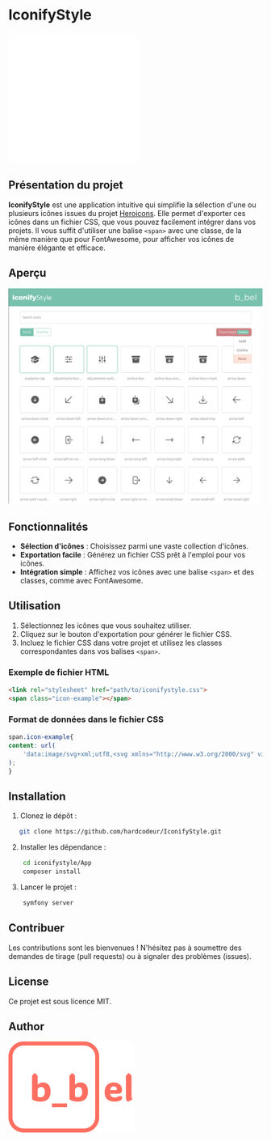 # IconifyStyle

![Logo du projet](./media/IconifyStyle_logo.svg)

## Présentation du projet

**IconifyStyle** est une application intuitive qui simplifie la sélection d'une ou plusieurs icônes issues du projet [Heroicons](https://github.com/tailwindlabs/heroicons). Elle permet d'exporter ces icônes dans un fichier CSS, que vous pouvez facilement intégrer dans vos projets. Il vous suffit d'utiliser une balise `<span>` avec une classe, de la même manière que pour FontAwesome, pour afficher vos icônes de manière élégante et efficace.

## Aperçu

![Aperçu du projet](./media/iconifyStyle_preview.png)

## Fonctionnalités

- **Sélection d'icônes** : Choisissez parmi une vaste collection d'icônes.
- **Exportation facile** : Générez un fichier CSS prêt à l'emploi pour vos icônes.
- **Intégration simple** : Affichez vos icônes avec une balise `<span>` et des classes, comme avec FontAwesome.

## Utilisation

1. Sélectionnez les icônes que vous souhaitez utiliser.
2. Cliquez sur le bouton d'exportation pour générer le fichier CSS.
3. Incluez le fichier CSS dans votre projet et utilisez les classes correspondantes dans vos balises `<span>`.

### Exemple de fichier HTML

```html
<link rel="stylesheet" href="path/to/iconifystyle.css">
<span class="icon-example"></span>

```

### Format de données dans le fichier CSS

``` css
span.icon-example{
content: url(
    'data:image/svg+xml;utf8,<svg xmlns="http://www.w3.org/2000/svg" viewBox="0 0 24 24" fill="currentColor" aria-hidden="true"><path d="M11.7 2.805a.75.75 0 01.6 0A60.65 60.65 0 0122.83 8.72a.75.75 0 01-.231 1.337 49.949 49.949 0 00-9.902 3.912l-.003.002-.34.18a.75.75 0 01-.707 0A50.009 50.009 0 007.5 12.174v"/></svg>'
);
}
```

## Installation

1. Clonez le dépôt :

```bash
   git clone https://github.com/hardcodeur/IconifyStyle.git
```

2. Installer les dépendance :

```bash
    cd iconifystyle/App
    composer install
```

3. Lancer le projet :

```bash
    symfony server  
```

## Contribuer
Les contributions sont les bienvenues ! N'hésitez pas à soumettre des demandes de tirage (pull requests) ou à signaler des problèmes (issues).

## License
Ce projet est sous licence MIT.

## Author
![author logo](./media/author_logo.svg)